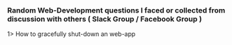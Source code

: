 ### Random Web-Development questions I faced or collected from discussion with others ( Slack Group / Facebook Group )

1> How to gracefully shut-down an web-app